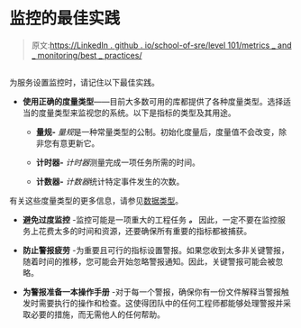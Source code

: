 # 监控的最佳实践

> 原文:[https://LinkedIn . github . io/school-of-sre/level 101/metrics _ and _ monitoring/best _ practices/](https://linkedin.github.io/school-of-sre/level101/metrics_and_monitoring/best_practices/)

## 

为服务设置监控时，请记住以下最佳实践。

*   **使用正确的度量类型**——目前大多数可用的库都提供了各种度量类型。选择适当的度量类型来监视您的系统。以下是指标的类型及其用途。

    *   **量规-** *量规*是一种常量类型的公制。初始化度量后，度量值不会改变，除非您有意更新它。

    *   **计时器-** *计时器*测量完成一项任务所需的时间。

    *   **计数器-** *计数器*统计特定事件发生的次数。

有关这些度量类型的更多信息，请参见[数据类型](https://statsd.readthedocs.io/en/v0.5.0/types.html)。

*   **避免过度监控** -监控可能是一项重大的工程任务 ***。*** 因此，一定不要在监控服务上花费太多的时间和资源，还要确保所有重要的指标都被捕获。

*   **防止警报疲劳** -为重要且可行的指标设置警报。如果您收到太多非关键警报，随着时间的推移，您可能会开始忽略警报通知。因此，关键警报可能会被忽略。

*   **为警报准备一本操作手册** -对于每一个警报，确保你有一份文件解释当警报触发时需要执行的操作和检查。这使得团队中的任何工程师都能够处理警报并采取必要的措施，而无需他人的任何帮助。
